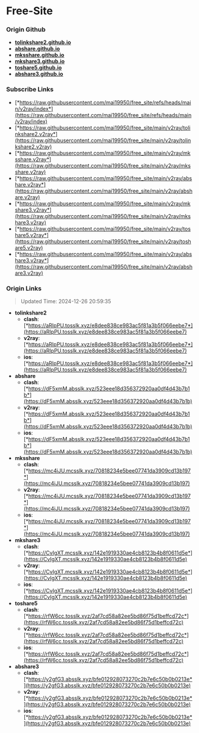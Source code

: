 # Free-Site

### Origin Github

- [**tolinkshare2.github.io**](https://github.com/tolinkshare2/tolinkshare2.github.io)
- [**abshare.github.io**](https://github.com/abshare/abshare.github.io)
- [**mksshare.github.io**](https://github.com/mksshare/mksshare.github.io)
- [**mkshare3.github.io**](https://github.com/mkshare3/mkshare3.github.io)
- [**toshare5.github.io**](https://github.com/toshare5/toshare5.github.io)
- [**abshare3.github.io**](https://github.com/abshare3/abshare3.github.io)

### Subscribe Links

- [*https://raw.githubusercontent.com/mai19950/free_site/refs/heads/main/v2ray/index*](https://raw.githubusercontent.com/mai19950/free_site/refs/heads/main/v2ray/index)
- [*https://raw.githubusercontent.com/mai19950/free_site/main/v2ray/tolinkshare2.v2ray*](https://raw.githubusercontent.com/mai19950/free_site/main/v2ray/tolinkshare2.v2ray)
- [*https://raw.githubusercontent.com/mai19950/free_site/main/v2ray/mksshare.v2ray*](https://raw.githubusercontent.com/mai19950/free_site/main/v2ray/mksshare.v2ray)
- [*https://raw.githubusercontent.com/mai19950/free_site/main/v2ray/abshare.v2ray*](https://raw.githubusercontent.com/mai19950/free_site/main/v2ray/abshare.v2ray)
- [*https://raw.githubusercontent.com/mai19950/free_site/main/v2ray/mkshare3.v2ray*](https://raw.githubusercontent.com/mai19950/free_site/main/v2ray/mkshare3.v2ray)
- [*https://raw.githubusercontent.com/mai19950/free_site/main/v2ray/toshare5.v2ray*](https://raw.githubusercontent.com/mai19950/free_site/main/v2ray/toshare5.v2ray)
- [*https://raw.githubusercontent.com/mai19950/free_site/main/v2ray/abshare3.v2ray*](https://raw.githubusercontent.com/mai19950/free_site/main/v2ray/abshare3.v2ray)

### Origin Links

> Updated Time: 2024-12-26 20:59:35

- **tolinkshare2**
  - **clash**: [*https://aRIpPU.tosslk.xyz/e8dee838ce983ac5f81a3b5f066eebe7*](https://aRIpPU.tosslk.xyz/e8dee838ce983ac5f81a3b5f066eebe7)
  - **v2ray**: [*https://aRIpPU.tosslk.xyz/e8dee838ce983ac5f81a3b5f066eebe7*](https://aRIpPU.tosslk.xyz/e8dee838ce983ac5f81a3b5f066eebe7)
  - **ios**: [*https://aRIpPU.tosslk.xyz/e8dee838ce983ac5f81a3b5f066eebe7*](https://aRIpPU.tosslk.xyz/e8dee838ce983ac5f81a3b5f066eebe7)
- **abshare**
  - **clash**: [*https://dF5xmM.absslk.xyz/523eee18d356372920aa0df4d43b7b1b*](https://dF5xmM.absslk.xyz/523eee18d356372920aa0df4d43b7b1b)
  - **v2ray**: [*https://dF5xmM.absslk.xyz/523eee18d356372920aa0df4d43b7b1b*](https://dF5xmM.absslk.xyz/523eee18d356372920aa0df4d43b7b1b)
  - **ios**: [*https://dF5xmM.absslk.xyz/523eee18d356372920aa0df4d43b7b1b*](https://dF5xmM.absslk.xyz/523eee18d356372920aa0df4d43b7b1b)
- **mksshare**
  - **clash**: [*https://mc4iJU.mcsslk.xyz/70818234e5bee07741da3909cd13b197*](https://mc4iJU.mcsslk.xyz/70818234e5bee07741da3909cd13b197)
  - **v2ray**: [*https://mc4iJU.mcsslk.xyz/70818234e5bee07741da3909cd13b197*](https://mc4iJU.mcsslk.xyz/70818234e5bee07741da3909cd13b197)
  - **ios**: [*https://mc4iJU.mcsslk.xyz/70818234e5bee07741da3909cd13b197*](https://mc4iJU.mcsslk.xyz/70818234e5bee07741da3909cd13b197)
- **mkshare3**
  - **clash**: [*https://CvIgXT.mcsslk.xyz/142e1919330ae4cb8123b4b8f0611d5e*](https://CvIgXT.mcsslk.xyz/142e1919330ae4cb8123b4b8f0611d5e)
  - **v2ray**: [*https://CvIgXT.mcsslk.xyz/142e1919330ae4cb8123b4b8f0611d5e*](https://CvIgXT.mcsslk.xyz/142e1919330ae4cb8123b4b8f0611d5e)
  - **ios**: [*https://CvIgXT.mcsslk.xyz/142e1919330ae4cb8123b4b8f0611d5e*](https://CvIgXT.mcsslk.xyz/142e1919330ae4cb8123b4b8f0611d5e)
- **toshare5**
  - **clash**: [*https://rfW6cc.tosslk.xyz/2af7cd58a82ee5bd86f75d1beffcd72c*](https://rfW6cc.tosslk.xyz/2af7cd58a82ee5bd86f75d1beffcd72c)
  - **v2ray**: [*https://rfW6cc.tosslk.xyz/2af7cd58a82ee5bd86f75d1beffcd72c*](https://rfW6cc.tosslk.xyz/2af7cd58a82ee5bd86f75d1beffcd72c)
  - **ios**: [*https://rfW6cc.tosslk.xyz/2af7cd58a82ee5bd86f75d1beffcd72c*](https://rfW6cc.tosslk.xyz/2af7cd58a82ee5bd86f75d1beffcd72c)
- **abshare3**
  - **clash**: [*https://y2gfG3.absslk.xyz/bfe012928073270c2b7e6c50b0b0213e*](https://y2gfG3.absslk.xyz/bfe012928073270c2b7e6c50b0b0213e)
  - **v2ray**: [*https://y2gfG3.absslk.xyz/bfe012928073270c2b7e6c50b0b0213e*](https://y2gfG3.absslk.xyz/bfe012928073270c2b7e6c50b0b0213e)
  - **ios**: [*https://y2gfG3.absslk.xyz/bfe012928073270c2b7e6c50b0b0213e*](https://y2gfG3.absslk.xyz/bfe012928073270c2b7e6c50b0b0213e)
